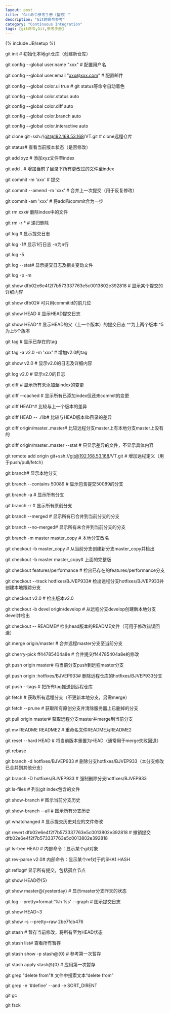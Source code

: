 ```yaml
---
layout: post
title: "Git命令参考手册（备忘）"
description: "Git的命令参考"
category: "Continuous Integration"
tags: [git命令,Git,参考手册]
---
```

{% include JB/setup %}

git init   # 初始化本地git仓库（创建新仓库）

git config --global user.name "xxx"   # 配置用户名

git config --global user.email "xxx@xxx.com"  # 配置邮件

git config --global color.ui true # git status等命令自动着色

git config --global color.status auto

git config --global color.diff auto

git config --global color.branch auto

git config --global color.interactive auto

git clone git+ssh://git@192.168.53.168/VT.git # clone远程仓库

<!--break-->

git status# 查看当前版本状态（是否修改）

git add xyz   # 添加xyz文件至index

git add . # 增加当前子目录下所有更改过的文件至index

git commit -m 'xxx'   # 提交

git commit --amend -m 'xxx'   # 合并上一次提交（用于反复修改）

git commit -am 'xxx'  # 将add和commit合为一步

git rm xxx# 删除index中的文件

git rm -r *   # 递归删除

git log   # 显示提交日志

git log -1# 显示1行日志 -n为n行

git log -5

git log --stat# 显示提交日志及相关变动文件

git log -p -m

git show dfb02e6e4f2f7b573337763e5c0013802e392818 # 显示某个提交的详细内容

git show dfb02# 可只用commitid的前几位

git show HEAD # 显示HEAD提交日志

git show HEAD^# 显示HEAD的父（上一个版本）的提交日志 ^^为上两个版本 ^5为上5个版本

git tag   # 显示已存在的tag

git tag -a v2.0 -m 'xxx'  # 增加v2.0的tag

git show v2.0 # 显示v2.0的日志及详细内容

git log v2.0  # 显示v2.0的日志

git diff  # 显示所有未添加至index的变更

git diff --cached # 显示所有已添加index但还未commit的变更

git diff HEAD^# 比较与上一个版本的差异

git diff HEAD -- ./lib# 比较与HEAD版本lib目录的差异

git diff origin/master..master# 比较远程分支master上有本地分支master上没有的

git diff origin/master..master --stat # 只显示差异的文件，不显示具体内容

git remote add origin git+ssh://git@192.168.53.168/VT.git # 增加远程定义（用于push/pull/fetch）

git branch# 显示本地分支

git branch --contains 50089   # 显示包含提交50089的分支

git branch -a # 显示所有分支

git branch -r # 显示所有原创分支

git branch --merged   # 显示所有已合并到当前分支的分支

git branch --no-merged# 显示所有未合并到当前分支的分支

git branch -m master master_copy  # 本地分支改名

git checkout -b master_copy   # 从当前分支创建新分支master_copy并检出

git checkout -b master master_copy# 上面的完整版

git checkout features/performance # 检出已存在的features/performance分支

git checkout --track hotfixes/BJVEP933# 检出远程分支hotfixes/BJVEP933并创建本地跟踪分支

git checkout v2.0 # 检出版本v2.0

git checkout -b devel origin/develop  # 从远程分支develop创建新本地分支devel并检出

git checkout -- README# 检出head版本的README文件（可用于修改错误回退）

git merge origin/master   # 合并远程master分支至当前分支

git cherry-pick ff44785404a8e # 合并提交ff44785404a8e的修改

git push origin master# 将当前分支push到远程master分支

git push origin :hotfixes/BJVEP933# 删除远程仓库的hotfixes/BJVEP933分支

git push --tags   # 把所有tag推送到远程仓库

git fetch # 获取所有远程分支（不更新本地分支，另需merge）

git fetch --prune # 获取所有原创分支并清除服务器上已删掉的分支

git pull origin master# 获取远程分支master并merge到当前分支

git mv README README2 # 重命名文件README为README2

git reset --hard HEAD # 将当前版本重置为HEAD（通常用于merge失败回退）

git rebase

git branch -d hotfixes/BJVEP933   # 删除分支hotfixes/BJVEP933（本分支修改已合并到其他分支）

git branch -D hotfixes/BJVEP933   # 强制删除分支hotfixes/BJVEP933

git ls-files  # 列出git index包含的文件

git show-branch   # 图示当前分支历史

git show-branch --all # 图示所有分支历史

git whatchanged   # 显示提交历史对应的文件修改

git revert dfb02e6e4f2f7b573337763e5c0013802e392818   # 撤销提交dfb02e6e4f2f7b573337763e5c0013802e392818

git ls-tree HEAD  # 内部命令：显示某个git对象

git rev-parse v2.0# 内部命令：显示某个ref对于的SHA1 HASH

git reflog# 显示所有提交，包括孤立节点

git show HEAD@{5}

git show master@{yesterday}   # 显示master分支昨天的状态

git log --pretty=format:'%h %s' --graph   # 图示提交日志

git show HEAD~3

git show -s --pretty=raw 2be7fcb476

git stash # 暂存当前修改，将所有至为HEAD状态

git stash list# 查看所有暂存

git stash show -p stash@{0}   # 参考第一次暂存

git stash apply stash@{0} # 应用第一次暂存

git grep "delete from"# 文件中搜索文本“delete from”

git grep -e '#define' --and -e SORT_DIRENT

git gc

git fsck



